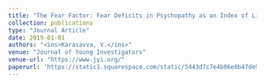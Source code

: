 ```yaml
---
title: "The Fear Factor: Fear Deficits in Psychopathy as an Index of Limbic Dysregulation"
collection: publications
type: "Journal Article"
date: 2019-01-01
authors: "<ins>Karasavva, V.</ins>"
venue: "Journal of Young Investigators"
venue-url: "https://www.jyi.org/"
paperurl: 'https://static1.squarespace.com/static/5443d7c7e4b06e8b47de9a55/t/5ceb427be4966b600dd1684f/1558921852517/JYI_June2019_73-80_locked.pdf'
---
```


